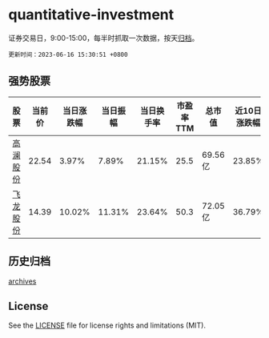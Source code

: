 # quantitative-investment

证券交易日，9:00-15:00，每半时抓取一次数据，按天[归档](archives)。

`更新时间：2023-06-16 15:30:51 +0800`

## 强势股票

|股票|当前价|当日涨跌幅|当日振幅|当日换手率|市盈率TTM|总市值|近10日涨跌幅|
|----|----|----|----|----|----|----|----|
|[高澜股份](https://xueqiu.com/S/SZ300499)|22.54|3.97%|7.89%|21.15%|25.5|69.56亿|23.85%|
|[飞龙股份](https://xueqiu.com/S/SZ002536)|14.39|10.02%|11.31%|23.64%|50.3|72.05亿|36.79%|

## 历史归档

[archives](archives)

## License

See the [LICENSE](LICENSE) file for license rights and limitations (MIT).